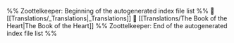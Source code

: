 %% Zoottelkeeper: Beginning of the autogenerated index file list  %%
📄 [[Translations/_Translations|_Translations]]
📄 [[Translations/The Book of the Heart|The Book of the Heart]]
%% Zoottelkeeper: End of the autogenerated index file list  %%
